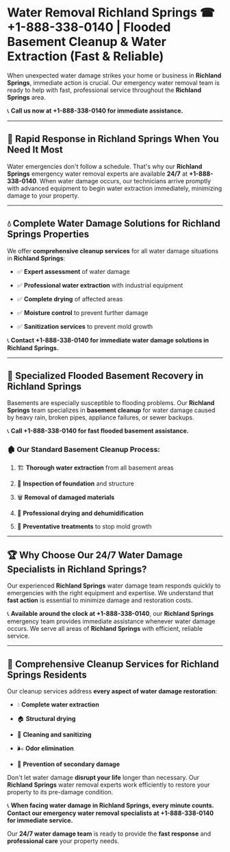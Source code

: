 # Water Removal Richland Springs ☎ +1-888-338-0140 | Flooded Basement Cleanup & Water Extraction (Fast & Reliable)

When unexpected water damage strikes your home or business in **Richland Springs**, immediate action is crucial. Our emergency water removal team is ready to help with fast, professional service throughout the **Richland Springs** area. 

📞 **Call us now at +1-888-338-0140 for immediate assistance.**
---
## 🚀 Rapid Response in Richland Springs When You Need It Most
Water emergencies don't follow a schedule. That's why our **Richland Springs** emergency water removal experts are available **24/7** at **+1-888-338-0140**. When water damage occurs, our technicians arrive promptly with advanced equipment to begin water extraction immediately, minimizing damage to your property.
---
## 💧 Complete Water Damage Solutions for Richland Springs Properties
We offer **comprehensive cleanup services** for all water damage situations in **Richland Springs**:
- ✅ **Expert assessment** of water damage  
- ✅ **Professional water extraction** with industrial equipment  
- ✅ **Complete drying** of affected areas  
- ✅ **Moisture control** to prevent further damage  
- ✅ **Sanitization services** to prevent mold growth  
📞 **Contact +1-888-338-0140 for immediate water damage solutions in Richland Springs.**
---
## 🌊 Specialized Flooded Basement Recovery in Richland Springs
Basements are especially susceptible to flooding problems. Our **Richland Springs** team specializes in **basement cleanup** for water damage caused by heavy rain, broken pipes, appliance failures, or sewer backups. 
📞 **Call +1-888-338-0140 for fast flooded basement assistance.**
### 🏚️ Our Standard Basement Cleanup Process:
1. 🏗️ **Thorough water extraction** from all basement areas  
2. 🔎 **Inspection of foundation** and structure  
3. 🗑️ **Removal of damaged materials**  
4. 💨 **Professional drying and dehumidification**  
5. 🚫 **Preventative treatments** to stop mold growth  
---
## 🏆 Why Choose Our 24/7 Water Damage Specialists in Richland Springs?
Our experienced **Richland Springs** water damage team responds quickly to emergencies with the right equipment and expertise. We understand that **fast action** is essential to minimize damage and restoration costs.
📞 **Available around the clock at +1-888-338-0140**, our **Richland Springs** emergency team provides immediate assistance whenever water damage occurs. We serve all areas of **Richland Springs** with efficient, reliable service.
---
## 🧹 Comprehensive Cleanup Services for Richland Springs Residents
Our cleanup services address **every aspect of water damage restoration**:
- 💧 **Complete water extraction**  
- 🏠 **Structural drying**  
- 🧼 **Cleaning and sanitizing**  
- 🌬️ **Odor elimination**  
- 🚫 **Prevention of secondary damage**  
Don't let water damage **disrupt your life** longer than necessary. Our **Richland Springs** water removal experts work efficiently to restore your property to its pre-damage condition.
📞 **When facing water damage in Richland Springs, every minute counts. Contact our emergency water removal specialists at +1-888-338-0140 for immediate service.**
Our **24/7 water damage team** is ready to provide the **fast response** and **professional care** your property needs.
